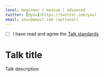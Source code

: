 ```yaml
---
level: beginner | medium | advanced
twitter: [@you](https://twitter.com/you)
email: your@email.com (optional)
---
```


- [ ] I have read and agree the [Talk standards](https://github.com/GolangBCN/talks#talk-standards)

# Talk title

Talk description
